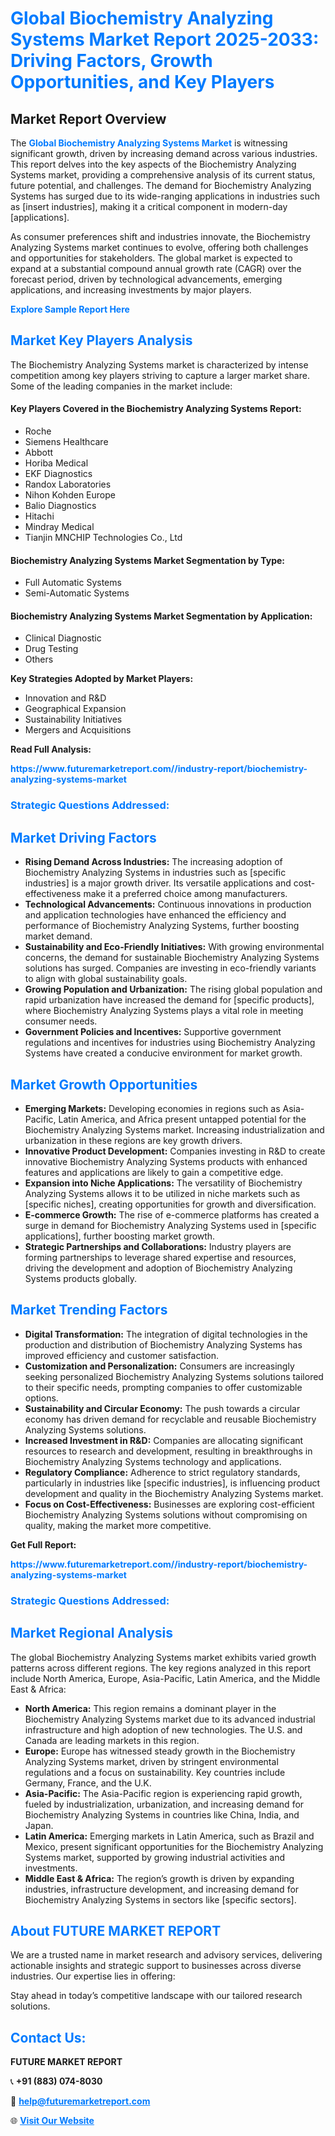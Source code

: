 <h1 style="color: #007BFF;">Global Biochemistry Analyzing Systems Market Report 2025-2033: Driving Factors, Growth Opportunities, and Key Players</h1>

<section id="overview">
<h2>Market Report Overview</h2>
<p>The <a href="https://www.futuremarketreport.com//industry-report/biochemistry-analyzing-systems-market" style="color: #007BFF; text-decoration: none;"><strong>Global Biochemistry Analyzing Systems Market</strong></a> is witnessing significant growth, driven by increasing demand across various industries. This report delves into the key aspects of the Biochemistry Analyzing Systems market, providing a comprehensive analysis of its current status, future potential, and challenges. The demand for Biochemistry Analyzing Systems has surged due to its wide-ranging applications in industries such as [insert industries], making it a critical component in modern-day [applications].</p>
<p>As consumer preferences shift and industries innovate, the Biochemistry Analyzing Systems market continues to evolve, offering both challenges and opportunities for stakeholders. The global market is expected to expand at a substantial compound annual growth rate (CAGR) over the forecast period, driven by technological advancements, emerging applications, and increasing investments by major players.</p>
</section>

<section id="overview">
<p><a href="https://www.futuremarketreport.com//request-sample/reportId=57221" style="color: #007BFF; text-decoration: none;"><strong>Explore Sample Report Here</strong></a></p>
</section>

<section id="key-players">
<h2 style="color: #007BFF;">Market Key Players Analysis</h2>
<p>The Biochemistry Analyzing Systems market is characterized by intense competition among key players striving to capture a larger market share. Some of the leading companies in the market include:</p>
<h4>Key Players Covered in the Biochemistry Analyzing Systems Report:</h4>
<ul><li>Roche</li><li>Siemens Healthcare</li><li>Abbott</li><li>Horiba Medical</li><li>EKF Diagnostics</li><li>Randox Laboratories</li><li>Nihon Kohden Europe</li><li>Balio Diagnostics</li><li>Hitachi</li><li>Mindray Medical</li><li>Tianjin MNCHIP Technologies Co., Ltd</li></ul>
<h4>Biochemistry Analyzing Systems Market Segmentation by Type:</h4>
<ul><li>Full Automatic Systems</li><li>Semi-Automatic Systems</li></ul>

<h4>Biochemistry Analyzing Systems Market Segmentation by Application:</h4>
<ul><li>Clinical Diagnostic</li><li>Drug Testing</li><li>Others</li></ul>
<p><strong>Key Strategies Adopted by Market Players:</strong></p>
<ul>
<li>Innovation and R&D</li>
<li>Geographical Expansion</li>
<li>Sustainability Initiatives</li>
<li>Mergers and Acquisitions</li>
</ul>
</section>

<section>
<p><strong>Read Full Analysis: </strong></p><a href="https://www.futuremarketreport.com//industry-report/biochemistry-analyzing-systems-market" style="color: #007BFF; text-decoration: none;"><strong>https://www.futuremarketreport.com//industry-report/biochemistry-analyzing-systems-market</strong></a>
<h3 style="color: #007BFF;">Strategic Questions Addressed:</h3>
</section>

<section id="driving-factors">
<h2 style="color: #007BFF;">Market Driving Factors</h2>
<ul>
<li><strong>Rising Demand Across Industries:</strong> The increasing adoption of Biochemistry Analyzing Systems in industries such as [specific industries] is a major growth driver. Its versatile applications and cost-effectiveness make it a preferred choice among manufacturers.</li>
<li><strong>Technological Advancements:</strong> Continuous innovations in production and application technologies have enhanced the efficiency and performance of Biochemistry Analyzing Systems, further boosting market demand.</li>
<li><strong>Sustainability and Eco-Friendly Initiatives:</strong> With growing environmental concerns, the demand for sustainable Biochemistry Analyzing Systems solutions has surged. Companies are investing in eco-friendly variants to align with global sustainability goals.</li>
<li><strong>Growing Population and Urbanization:</strong> The rising global population and rapid urbanization have increased the demand for [specific products], where Biochemistry Analyzing Systems plays a vital role in meeting consumer needs.</li>
<li><strong>Government Policies and Incentives:</strong> Supportive government regulations and incentives for industries using Biochemistry Analyzing Systems have created a conducive environment for market growth.</li>
</ul>
</section>

<section id="growth-opportunities">
<h2 style="color: #007BFF;">Market Growth Opportunities</h2>
<ul>
<li><strong>Emerging Markets:</strong> Developing economies in regions such as Asia-Pacific, Latin America, and Africa present untapped potential for the Biochemistry Analyzing Systems market. Increasing industrialization and urbanization in these regions are key growth drivers.</li>
<li><strong>Innovative Product Development:</strong> Companies investing in R&D to create innovative Biochemistry Analyzing Systems products with enhanced features and applications are likely to gain a competitive edge.</li>
<li><strong>Expansion into Niche Applications:</strong> The versatility of Biochemistry Analyzing Systems allows it to be utilized in niche markets such as [specific niches], creating opportunities for growth and diversification.</li>
<li><strong>E-commerce Growth:</strong> The rise of e-commerce platforms has created a surge in demand for Biochemistry Analyzing Systems used in [specific applications], further boosting market growth.</li>
<li><strong>Strategic Partnerships and Collaborations:</strong> Industry players are forming partnerships to leverage shared expertise and resources, driving the development and adoption of Biochemistry Analyzing Systems products globally.</li>
</ul>
</section>

<section id="trending-factors">
<h2 style="color: #007BFF;">Market Trending Factors</h2>
<ul>
<li><strong>Digital Transformation:</strong> The integration of digital technologies in the production and distribution of Biochemistry Analyzing Systems has improved efficiency and customer satisfaction.</li>
<li><strong>Customization and Personalization:</strong> Consumers are increasingly seeking personalized Biochemistry Analyzing Systems solutions tailored to their specific needs, prompting companies to offer customizable options.</li>
<li><strong>Sustainability and Circular Economy:</strong> The push towards a circular economy has driven demand for recyclable and reusable Biochemistry Analyzing Systems solutions.</li>
<li><strong>Increased Investment in R&D:</strong> Companies are allocating significant resources to research and development, resulting in breakthroughs in Biochemistry Analyzing Systems technology and applications.</li>
<li><strong>Regulatory Compliance:</strong> Adherence to strict regulatory standards, particularly in industries like [specific industries], is influencing product development and quality in the Biochemistry Analyzing Systems market.</li>
<li><strong>Focus on Cost-Effectiveness:</strong> Businesses are exploring cost-efficient Biochemistry Analyzing Systems solutions without compromising on quality, making the market more competitive.</li>
</ul>
</section>

<section>
<p><strong>Get Full Report: </strong></p><a href="https://www.futuremarketreport.com//industry-report/biochemistry-analyzing-systems-market" style="color: #007BFF; text-decoration: none;"><strong>https://www.futuremarketreport.com//industry-report/biochemistry-analyzing-systems-market</strong></a>
<h3 style="color: #007BFF;">Strategic Questions Addressed:</h3>
</section>


<section id="regional-analysis">
<h2 style="color: #007BFF;">Market Regional Analysis</h2>
<p>The global Biochemistry Analyzing Systems market exhibits varied growth patterns across different regions. The key regions analyzed in this report include North America, Europe, Asia-Pacific, Latin America, and the Middle East & Africa:</p>
<ul>
<li><strong>North America:</strong> This region remains a dominant player in the Biochemistry Analyzing Systems market due to its advanced industrial infrastructure and high adoption of new technologies. The U.S. and Canada are leading markets in this region.</li>
<li><strong>Europe:</strong> Europe has witnessed steady growth in the Biochemistry Analyzing Systems market, driven by stringent environmental regulations and a focus on sustainability. Key countries include Germany, France, and the U.K.</li>
<li><strong>Asia-Pacific:</strong> The Asia-Pacific region is experiencing rapid growth, fueled by industrialization, urbanization, and increasing demand for Biochemistry Analyzing Systems in countries like China, India, and Japan.</li>
<li><strong>Latin America:</strong> Emerging markets in Latin America, such as Brazil and Mexico, present significant opportunities for the Biochemistry Analyzing Systems market, supported by growing industrial activities and investments.</li>
<li><strong>Middle East & Africa:</strong> The region’s growth is driven by expanding industries, infrastructure development, and increasing demand for Biochemistry Analyzing Systems in sectors like [specific sectors].</li>
</ul>
</section>

<footer>
<h2 style="color: #007BFF;">About FUTURE MARKET REPORT</h2>
<p>We are a trusted name in market research and advisory services, delivering actionable insights and strategic support to businesses across diverse industries. Our expertise lies in offering:</p>

<p>Stay ahead in today’s competitive landscape with our tailored research solutions.</p>

<h2 style="color: #007BFF;">Contact Us:</h2>
<p><strong>FUTURE MARKET REPORT</strong></p>
<p>📞 <strong>+91 (883) 074-8030</strong></p>
<p>📧 <strong><a href="mailto:help@futuremarketreport.com" style="color: #007BFF;">help@futuremarketreport.com</a></strong></p>
<p>🌐 <strong><a href="https://www.futuremarketreport.com/" style="color: #007BFF;">Visit Our Website</a></strong></p>
</footer>
